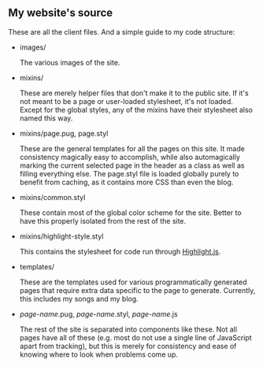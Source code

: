 ## My website's source

These are all the client files. And a simple guide to my code structure:

- images/

  The various images of the site.

- mixins/

  These are merely helper files that don't make it to the public site. If it's not meant to be a page or user-loaded stylesheet, it's not loaded. Except for the global styles, any of the mixins have their stylesheet also named this way.

- mixins/page.pug, page.styl

  These are the general templates for all the pages on this site. It made consistency magically easy to accomplish, while also automagically marking the current selected page in the header as a class as well as filling everything else. The page.styl file is loaded globally purely to benefit from caching, as it contains more CSS than even the blog.

- mixins/common.styl

  These contain most of the global color scheme for the site. Better to have this properly isolated from the rest of the site.

- mixins/highlight-style.styl

  This contains the stylesheet for code run through [Highlight.js][hljs].

- templates/

  These are the templates used for various programmatically generated pages that require extra data specific to the page to generate. Currently, this includes my songs and my blog.

- *page-name*.pug, *page-name*.styl, *page-name*.js

  The rest of the site is separated into components like these. Not all pages have all of these (e.g. most do not use a single line of JavaScript apart from tracking), but this is merely for consistency and ease of knowing where to look when problems come up.

[hljs]: https://highlightjs.org/
